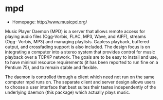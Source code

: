 # mpd

* Homepage: http://www.musicpd.org/

Music Player Daemon (MPD) is a server that allows remote access for
 playing audio files (Ogg-Vorbis, FLAC, MP3, Wave, and AIFF), streams (Ogg-
 Vorbis, MP3) and managing playlists.  Gapless playback, buffered output,
 and crossfading support is also included.  The design focus is on
 integrating a computer into a stereo system that provides control for
 music playback over a TCP/IP network.  The goals are to be easy to install
 and use, to have minimal resource requirements (it has been reported to
 run fine on a Pentium 75), and to remain stable and flexible.

 The daemon is controlled through a client which need not run on the same
 computer mpd runs on.  The separate client and server design allows users
 to choose a user interface that best suites their tastes independently of
 the underlying daemon (this package) which actually plays music.
